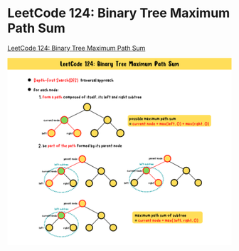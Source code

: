 # LeetCode 124: Binary Tree Maximum Path Sum
[LeetCode 124: Binary Tree Maximum Path Sum]()

![leetcode 124 summary-card](https://github.com/ClaireLee22/Leetcode/blob/main/LeeCode%20124-%20Binary%20Tree%20Maximum%20Path%20Sum/images/lc%20124%20summary%20card.png)
